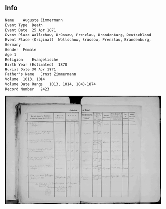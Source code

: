 ## Info

    Name	Auguste Zimmermann
    Event Type	Death
    Event Date	25 Apr 1871
    Event Place	Wollschow, Brüssow, Prenzlau, Brandenburg, Deutschland
    Event Place (Original)	Wollschow, Brüssow, Prenzlau, Brandenburg, Germany
    Gender	Female
    Age	1
    Religion	Evangelische
    Birth Year (Estimated)	1870
    Burial Date	30 Apr 1871
    Father's Name	Ernst Zimmermann
    Volume	1013, 1014
    Volume Date Range	1013, 1014, 1840-1874
    Record Number	2423

![image](./1871%20Auguste%20Zimmermann%20death.jpg)
